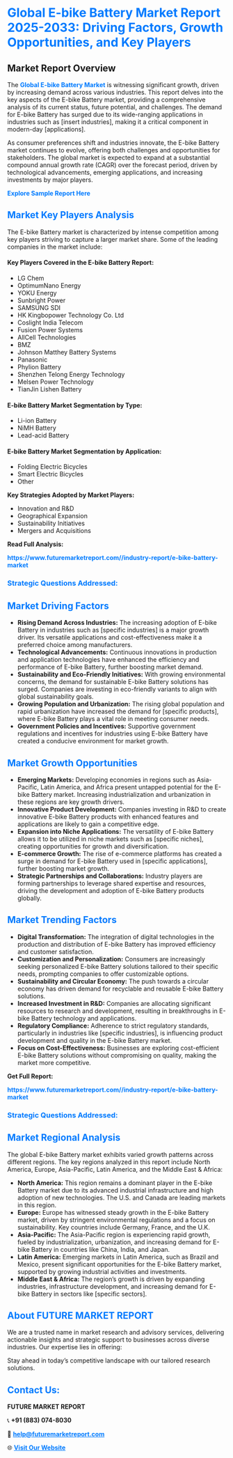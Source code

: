 <h1 style="color: #007BFF;">Global E-bike Battery Market Report 2025-2033: Driving Factors, Growth Opportunities, and Key Players</h1>

<section id="overview">
<h2>Market Report Overview</h2>
<p>The <a href="https://www.futuremarketreport.com//industry-report/e-bike-battery-market" style="color: #007BFF; text-decoration: none;"><strong>Global E-bike Battery Market</strong></a> is witnessing significant growth, driven by increasing demand across various industries. This report delves into the key aspects of the E-bike Battery market, providing a comprehensive analysis of its current status, future potential, and challenges. The demand for E-bike Battery has surged due to its wide-ranging applications in industries such as [insert industries], making it a critical component in modern-day [applications].</p>
<p>As consumer preferences shift and industries innovate, the E-bike Battery market continues to evolve, offering both challenges and opportunities for stakeholders. The global market is expected to expand at a substantial compound annual growth rate (CAGR) over the forecast period, driven by technological advancements, emerging applications, and increasing investments by major players.</p>
</section>

<section id="overview">
<p><a href="https://www.futuremarketreport.com//request-sample/reportId=87261" style="color: #007BFF; text-decoration: none;"><strong>Explore Sample Report Here</strong></a></p>
</section>

<section id="key-players">
<h2 style="color: #007BFF;">Market Key Players Analysis</h2>
<p>The E-bike Battery market is characterized by intense competition among key players striving to capture a larger market share. Some of the leading companies in the market include:</p>
<h4>Key Players Covered in the E-bike Battery Report:</h4>
<ul><li>LG Chem</li><li>OptimumNano Energy</li><li>YOKU Energy</li><li>Sunbright Power</li><li>SAMSUNG SDI</li><li>HK Kingbopower Technology Co. Ltd</li><li>Coslight India Telecom</li><li>Fusion Power Systems</li><li>AllCell Technologies</li><li>BMZ</li><li>Johnson Matthey Battery Systems</li><li>Panasonic</li><li>Phylion Battery</li><li>Shenzhen Telong Energy Technology</li><li>Melsen Power Technology</li><li>TianJin Lishen Battery</li></ul>
<h4>E-bike Battery Market Segmentation by Type:</h4>
<ul><li>Li-ion Battery</li><li>NiMH Battery</li><li>Lead-acid Battery</li></ul>

<h4>E-bike Battery Market Segmentation by Application:</h4>
<ul><li>Folding Electric Bicycles</li><li>Smart Electric Bicycles</li><li>Other</li></ul>
<p><strong>Key Strategies Adopted by Market Players:</strong></p>
<ul>
<li>Innovation and R&D</li>
<li>Geographical Expansion</li>
<li>Sustainability Initiatives</li>
<li>Mergers and Acquisitions</li>
</ul>
</section>

<section>
<p><strong>Read Full Analysis: </strong></p><a href="https://www.futuremarketreport.com//industry-report/e-bike-battery-market" style="color: #007BFF; text-decoration: none;"><strong>https://www.futuremarketreport.com//industry-report/e-bike-battery-market</strong></a>
<h3 style="color: #007BFF;">Strategic Questions Addressed:</h3>
</section>

<section id="driving-factors">
<h2 style="color: #007BFF;">Market Driving Factors</h2>
<ul>
<li><strong>Rising Demand Across Industries:</strong> The increasing adoption of E-bike Battery in industries such as [specific industries] is a major growth driver. Its versatile applications and cost-effectiveness make it a preferred choice among manufacturers.</li>
<li><strong>Technological Advancements:</strong> Continuous innovations in production and application technologies have enhanced the efficiency and performance of E-bike Battery, further boosting market demand.</li>
<li><strong>Sustainability and Eco-Friendly Initiatives:</strong> With growing environmental concerns, the demand for sustainable E-bike Battery solutions has surged. Companies are investing in eco-friendly variants to align with global sustainability goals.</li>
<li><strong>Growing Population and Urbanization:</strong> The rising global population and rapid urbanization have increased the demand for [specific products], where E-bike Battery plays a vital role in meeting consumer needs.</li>
<li><strong>Government Policies and Incentives:</strong> Supportive government regulations and incentives for industries using E-bike Battery have created a conducive environment for market growth.</li>
</ul>
</section>

<section id="growth-opportunities">
<h2 style="color: #007BFF;">Market Growth Opportunities</h2>
<ul>
<li><strong>Emerging Markets:</strong> Developing economies in regions such as Asia-Pacific, Latin America, and Africa present untapped potential for the E-bike Battery market. Increasing industrialization and urbanization in these regions are key growth drivers.</li>
<li><strong>Innovative Product Development:</strong> Companies investing in R&D to create innovative E-bike Battery products with enhanced features and applications are likely to gain a competitive edge.</li>
<li><strong>Expansion into Niche Applications:</strong> The versatility of E-bike Battery allows it to be utilized in niche markets such as [specific niches], creating opportunities for growth and diversification.</li>
<li><strong>E-commerce Growth:</strong> The rise of e-commerce platforms has created a surge in demand for E-bike Battery used in [specific applications], further boosting market growth.</li>
<li><strong>Strategic Partnerships and Collaborations:</strong> Industry players are forming partnerships to leverage shared expertise and resources, driving the development and adoption of E-bike Battery products globally.</li>
</ul>
</section>

<section id="trending-factors">
<h2 style="color: #007BFF;">Market Trending Factors</h2>
<ul>
<li><strong>Digital Transformation:</strong> The integration of digital technologies in the production and distribution of E-bike Battery has improved efficiency and customer satisfaction.</li>
<li><strong>Customization and Personalization:</strong> Consumers are increasingly seeking personalized E-bike Battery solutions tailored to their specific needs, prompting companies to offer customizable options.</li>
<li><strong>Sustainability and Circular Economy:</strong> The push towards a circular economy has driven demand for recyclable and reusable E-bike Battery solutions.</li>
<li><strong>Increased Investment in R&D:</strong> Companies are allocating significant resources to research and development, resulting in breakthroughs in E-bike Battery technology and applications.</li>
<li><strong>Regulatory Compliance:</strong> Adherence to strict regulatory standards, particularly in industries like [specific industries], is influencing product development and quality in the E-bike Battery market.</li>
<li><strong>Focus on Cost-Effectiveness:</strong> Businesses are exploring cost-efficient E-bike Battery solutions without compromising on quality, making the market more competitive.</li>
</ul>
</section>

<section>
<p><strong>Get Full Report: </strong></p><a href="https://www.futuremarketreport.com//industry-report/e-bike-battery-market" style="color: #007BFF; text-decoration: none;"><strong>https://www.futuremarketreport.com//industry-report/e-bike-battery-market</strong></a>
<h3 style="color: #007BFF;">Strategic Questions Addressed:</h3>
</section>


<section id="regional-analysis">
<h2 style="color: #007BFF;">Market Regional Analysis</h2>
<p>The global E-bike Battery market exhibits varied growth patterns across different regions. The key regions analyzed in this report include North America, Europe, Asia-Pacific, Latin America, and the Middle East & Africa:</p>
<ul>
<li><strong>North America:</strong> This region remains a dominant player in the E-bike Battery market due to its advanced industrial infrastructure and high adoption of new technologies. The U.S. and Canada are leading markets in this region.</li>
<li><strong>Europe:</strong> Europe has witnessed steady growth in the E-bike Battery market, driven by stringent environmental regulations and a focus on sustainability. Key countries include Germany, France, and the U.K.</li>
<li><strong>Asia-Pacific:</strong> The Asia-Pacific region is experiencing rapid growth, fueled by industrialization, urbanization, and increasing demand for E-bike Battery in countries like China, India, and Japan.</li>
<li><strong>Latin America:</strong> Emerging markets in Latin America, such as Brazil and Mexico, present significant opportunities for the E-bike Battery market, supported by growing industrial activities and investments.</li>
<li><strong>Middle East & Africa:</strong> The region’s growth is driven by expanding industries, infrastructure development, and increasing demand for E-bike Battery in sectors like [specific sectors].</li>
</ul>
</section>

<footer>
<h2 style="color: #007BFF;">About FUTURE MARKET REPORT</h2>
<p>We are a trusted name in market research and advisory services, delivering actionable insights and strategic support to businesses across diverse industries. Our expertise lies in offering:</p>

<p>Stay ahead in today’s competitive landscape with our tailored research solutions.</p>

<h2 style="color: #007BFF;">Contact Us:</h2>
<p><strong>FUTURE MARKET REPORT</strong></p>
<p>📞 <strong>+91 (883) 074-8030</strong></p>
<p>📧 <strong><a href="mailto:help@futuremarketreport.com" style="color: #007BFF;">help@futuremarketreport.com</a></strong></p>
<p>🌐 <strong><a href="https://www.futuremarketreport.com/" style="color: #007BFF;">Visit Our Website</a></strong></p>
</footer>